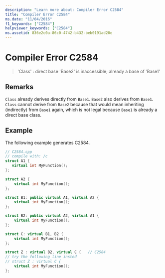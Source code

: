 ```yaml
---
description: "Learn more about: Compiler Error C2584"
title: "Compiler Error C2584"
ms.date: "11/04/2016"
f1_keywords: ["C2584"]
helpviewer_keywords: ["C2584"]
ms.assetid: 836e2c0a-86c0-4742-b432-beb0191ad20e
---
```

# Compiler Error C2584

> 'Class' : direct base 'Base2' is inaccessible; already a base of 'Base1'

## Remarks

`Class` already derives directly from `Base1`. `Base2` also derives from `Base1`. `Class` cannot derive from `Base2` because that would mean inheriting (indirectly) from `Base1` again, which is not legal because `Base1` is already a direct base class.

## Example

The following example generates C2584.

```cpp
// C2584.cpp
// compile with: /c
struct A1 {
   virtual int MyFunction();
};

struct A2 {
    virtual int MyFunction();
};

struct B1: public virtual A1, virtual A2 {
    virtual int MyFunction();
};

struct B2: public virtual A2, virtual A1 {
    virtual int MyFunction();
};

struct C: virtual B1, B2 {
    virtual int MyFunction();
};

struct Z : virtual B2, virtual C {   // C2584
// try the following line insted
// struct Z : virtual C {
    virtual int MyFunction();
};
```
